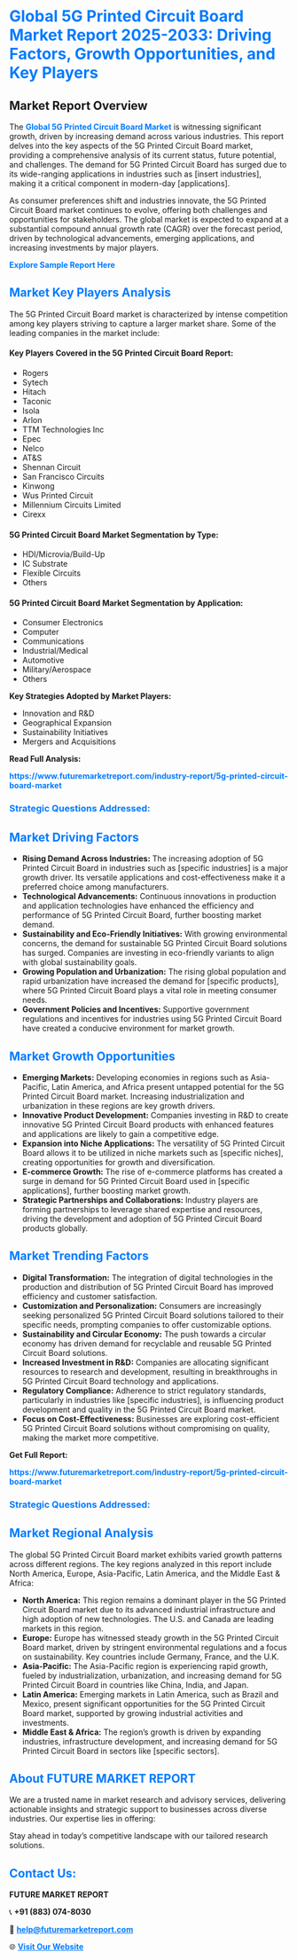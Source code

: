 <h1 style="color: #007BFF;">Global 5G Printed Circuit Board Market Report 2025-2033: Driving Factors, Growth Opportunities, and Key Players</h1>

<section id="overview">
<h2>Market Report Overview</h2>
<p>The <a href="https://www.futuremarketreport.com/industry-report/5g-printed-circuit-board-market" style="color: #007BFF; text-decoration: none;"><strong>Global 5G Printed Circuit Board Market</strong></a> is witnessing significant growth, driven by increasing demand across various industries. This report delves into the key aspects of the 5G Printed Circuit Board market, providing a comprehensive analysis of its current status, future potential, and challenges. The demand for 5G Printed Circuit Board has surged due to its wide-ranging applications in industries such as [insert industries], making it a critical component in modern-day [applications].</p>
<p>As consumer preferences shift and industries innovate, the 5G Printed Circuit Board market continues to evolve, offering both challenges and opportunities for stakeholders. The global market is expected to expand at a substantial compound annual growth rate (CAGR) over the forecast period, driven by technological advancements, emerging applications, and increasing investments by major players.</p>
</section>

<section id="overview">
<p><a href="https://www.futuremarketreport.com/request-sample/reportId=75841" style="color: #007BFF; text-decoration: none;"><strong>Explore Sample Report Here</strong></a></p>
</section>

<section id="key-players">
<h2 style="color: #007BFF;">Market Key Players Analysis</h2>
<p>The 5G Printed Circuit Board market is characterized by intense competition among key players striving to capture a larger market share. Some of the leading companies in the market include:</p>
<h4>Key Players Covered in the 5G Printed Circuit Board Report:</h4>
<ul><li>Rogers</li><li>Sytech</li><li>Hitach</li><li>Taconic</li><li>Isola</li><li>Arlon</li><li>TTM Technologies Inc</li><li>Epec</li><li>Nelco</li><li>AT&amp;S</li><li>Shennan Circuit</li><li>San Francisco Circuits</li><li>Kinwong</li><li>Wus Printed Circuit</li><li>Millennium Circuits Limited</li><li>Cirexx</li></ul>
<h4>5G Printed Circuit Board Market Segmentation by Type:</h4>
<ul><li>HDI/Microvia/Build-Up</li><li>IC Substrate</li><li>Flexible Circuits</li><li>Others</li></ul>

<h4>5G Printed Circuit Board Market Segmentation by Application:</h4>
<ul><li>Consumer Electronics</li><li>Computer</li><li>Communications</li><li>Industrial/Medical</li><li>Automotive</li><li>Military/Aerospace</li><li>Others</li></ul>
<p><strong>Key Strategies Adopted by Market Players:</strong></p>
<ul>
<li>Innovation and R&D</li>
<li>Geographical Expansion</li>
<li>Sustainability Initiatives</li>
<li>Mergers and Acquisitions</li>
</ul>
</section>

<section>
<p><strong>Read Full Analysis: </strong></p><a href="https://www.futuremarketreport.com/industry-report/5g-printed-circuit-board-market" style="color: #007BFF; text-decoration: none;"><strong>https://www.futuremarketreport.com/industry-report/5g-printed-circuit-board-market</strong></a>
<h3 style="color: #007BFF;">Strategic Questions Addressed:</h3>
</section>

<section id="driving-factors">
<h2 style="color: #007BFF;">Market Driving Factors</h2>
<ul>
<li><strong>Rising Demand Across Industries:</strong> The increasing adoption of 5G Printed Circuit Board in industries such as [specific industries] is a major growth driver. Its versatile applications and cost-effectiveness make it a preferred choice among manufacturers.</li>
<li><strong>Technological Advancements:</strong> Continuous innovations in production and application technologies have enhanced the efficiency and performance of 5G Printed Circuit Board, further boosting market demand.</li>
<li><strong>Sustainability and Eco-Friendly Initiatives:</strong> With growing environmental concerns, the demand for sustainable 5G Printed Circuit Board solutions has surged. Companies are investing in eco-friendly variants to align with global sustainability goals.</li>
<li><strong>Growing Population and Urbanization:</strong> The rising global population and rapid urbanization have increased the demand for [specific products], where 5G Printed Circuit Board plays a vital role in meeting consumer needs.</li>
<li><strong>Government Policies and Incentives:</strong> Supportive government regulations and incentives for industries using 5G Printed Circuit Board have created a conducive environment for market growth.</li>
</ul>
</section>

<section id="growth-opportunities">
<h2 style="color: #007BFF;">Market Growth Opportunities</h2>
<ul>
<li><strong>Emerging Markets:</strong> Developing economies in regions such as Asia-Pacific, Latin America, and Africa present untapped potential for the 5G Printed Circuit Board market. Increasing industrialization and urbanization in these regions are key growth drivers.</li>
<li><strong>Innovative Product Development:</strong> Companies investing in R&D to create innovative 5G Printed Circuit Board products with enhanced features and applications are likely to gain a competitive edge.</li>
<li><strong>Expansion into Niche Applications:</strong> The versatility of 5G Printed Circuit Board allows it to be utilized in niche markets such as [specific niches], creating opportunities for growth and diversification.</li>
<li><strong>E-commerce Growth:</strong> The rise of e-commerce platforms has created a surge in demand for 5G Printed Circuit Board used in [specific applications], further boosting market growth.</li>
<li><strong>Strategic Partnerships and Collaborations:</strong> Industry players are forming partnerships to leverage shared expertise and resources, driving the development and adoption of 5G Printed Circuit Board products globally.</li>
</ul>
</section>

<section id="trending-factors">
<h2 style="color: #007BFF;">Market Trending Factors</h2>
<ul>
<li><strong>Digital Transformation:</strong> The integration of digital technologies in the production and distribution of 5G Printed Circuit Board has improved efficiency and customer satisfaction.</li>
<li><strong>Customization and Personalization:</strong> Consumers are increasingly seeking personalized 5G Printed Circuit Board solutions tailored to their specific needs, prompting companies to offer customizable options.</li>
<li><strong>Sustainability and Circular Economy:</strong> The push towards a circular economy has driven demand for recyclable and reusable 5G Printed Circuit Board solutions.</li>
<li><strong>Increased Investment in R&D:</strong> Companies are allocating significant resources to research and development, resulting in breakthroughs in 5G Printed Circuit Board technology and applications.</li>
<li><strong>Regulatory Compliance:</strong> Adherence to strict regulatory standards, particularly in industries like [specific industries], is influencing product development and quality in the 5G Printed Circuit Board market.</li>
<li><strong>Focus on Cost-Effectiveness:</strong> Businesses are exploring cost-efficient 5G Printed Circuit Board solutions without compromising on quality, making the market more competitive.</li>
</ul>
</section>

<section>
<p><strong>Get Full Report: </strong></p><a href="https://www.futuremarketreport.com/industry-report/5g-printed-circuit-board-market" style="color: #007BFF; text-decoration: none;"><strong>https://www.futuremarketreport.com/industry-report/5g-printed-circuit-board-market</strong></a>
<h3 style="color: #007BFF;">Strategic Questions Addressed:</h3>
</section>


<section id="regional-analysis">
<h2 style="color: #007BFF;">Market Regional Analysis</h2>
<p>The global 5G Printed Circuit Board market exhibits varied growth patterns across different regions. The key regions analyzed in this report include North America, Europe, Asia-Pacific, Latin America, and the Middle East & Africa:</p>
<ul>
<li><strong>North America:</strong> This region remains a dominant player in the 5G Printed Circuit Board market due to its advanced industrial infrastructure and high adoption of new technologies. The U.S. and Canada are leading markets in this region.</li>
<li><strong>Europe:</strong> Europe has witnessed steady growth in the 5G Printed Circuit Board market, driven by stringent environmental regulations and a focus on sustainability. Key countries include Germany, France, and the U.K.</li>
<li><strong>Asia-Pacific:</strong> The Asia-Pacific region is experiencing rapid growth, fueled by industrialization, urbanization, and increasing demand for 5G Printed Circuit Board in countries like China, India, and Japan.</li>
<li><strong>Latin America:</strong> Emerging markets in Latin America, such as Brazil and Mexico, present significant opportunities for the 5G Printed Circuit Board market, supported by growing industrial activities and investments.</li>
<li><strong>Middle East & Africa:</strong> The region’s growth is driven by expanding industries, infrastructure development, and increasing demand for 5G Printed Circuit Board in sectors like [specific sectors].</li>
</ul>
</section>

<footer>
<h2 style="color: #007BFF;">About FUTURE MARKET REPORT</h2>
<p>We are a trusted name in market research and advisory services, delivering actionable insights and strategic support to businesses across diverse industries. Our expertise lies in offering:</p>

<p>Stay ahead in today’s competitive landscape with our tailored research solutions.</p>

<h2 style="color: #007BFF;">Contact Us:</h2>
<p><strong>FUTURE MARKET REPORT</strong></p>
<p>📞 <strong>+91 (883) 074-8030</strong></p>
<p>📧 <strong><a href="mailto:help@futuremarketreport.com" style="color: #007BFF;">help@futuremarketreport.com</a></strong></p>
<p>🌐 <strong><a href="https://www.futuremarketreport.com/" style="color: #007BFF;">Visit Our Website</a></strong></p>
</footer>